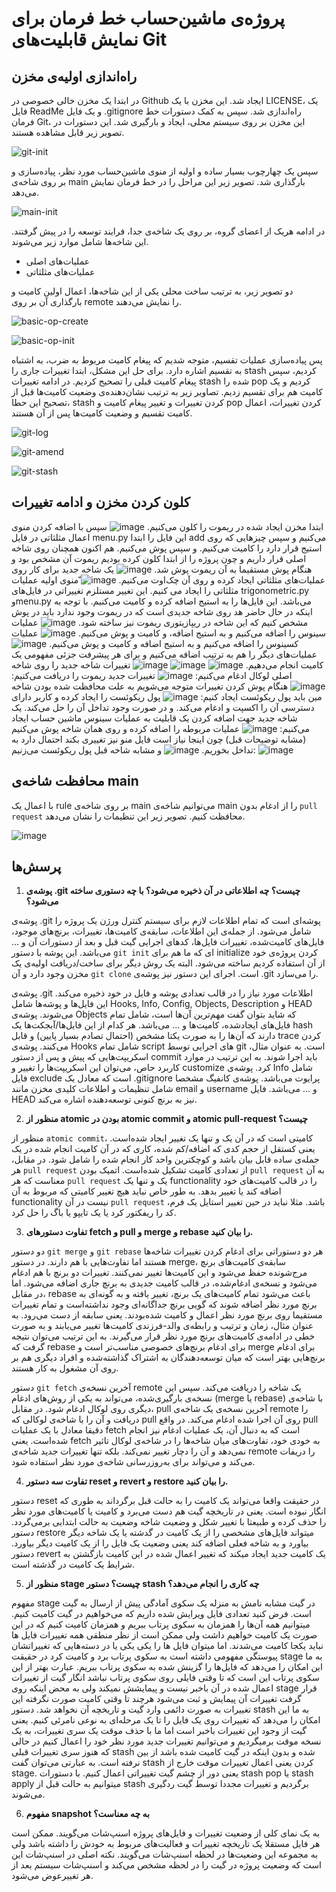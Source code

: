 # پروژه‌ی ماشین‌حساب خط فرمان برای نمایش قابلیت‌های Git

## راه‌اندازی اولیه‌ی مخزن
در ابتدا یک مخزن خالی خصوصی در Github ایجاد شد. این مخزن با یک LICENSE، یک فایل ReadMe و یک فایل .gitignore راه‌اندازی شد. سپس به کمک دستورات خط فرمان Git، این مخزن بر روی سیستم محلی، ایجاد و بارگیری شد. این دستورات در تصویر زیر قابل مشاهده هستند.

![git-init](https://github.com/MahtaFetrat/CMD-Calculator-for-Git/assets/62302965/dcc5b4f5-c85f-4a3a-81ec-309d401604fc)

سپس یک چهارچوب بسیار ساده و اولیه از منوی ماشین‌حساب مورد نظر، پیاده‌سازی و بر روی شاخه‌ی main بارگذاری شد. تصویر زیر این مراحل را در خط فرمان نمایش می‌دهد.

![main-init](https://github.com/MahtaFetrat/CMD-Calculator-for-Git/assets/62302965/6d14d1f7-ddb2-4820-ae04-ed34e4eff202)

در ادامه هریک از اعضای گروه، بر روی یک شاخه‌ی جدا، فرایند توسعه را در پیش گرفتند. این شاخه‌ها شامل موارد زیر می‌شوند.
- عملیات‌های اصلی
- عملیات‌های مثلثاتی

دو تصویر زیر، به ترتیب ساخت محلی یکی از این شاخه‌ها، اعمال اولین کامیت و بارگذاری آن بر روی remote را نمایش می‌دهند.

![basic-op-create](https://github.com/MahtaFetrat/CMD-Calculator-for-Git/assets/62302965/02216c23-5886-4ca5-aa81-6a19f5303578)

![basic-op-init](https://github.com/MahtaFetrat/CMD-Calculator-for-Git/assets/62302965/1a65af05-556f-455f-8260-8b0f18787747)


پس پیاده‌سازی عملیات تقسیم، متوجه شدیم که پیغام کامیت مربوط به ضرب، به اشتباه به تقسیم اشاره دارد. برای حل این مشکل، ابتدا تغییرات جاری را stash کردیم، سپس پیغام کامیت قبلی را تصحیح کردیم. در ادامه تغییرات stash شده را pop کردیم و یک کامیت هم برای تقسیم زدیم. تصاویر زیر به ترتیب نشان‌دهنده‌ی وضعیت کامیت‌ها قبل از تصحیح این حطا، stash کردن تغییرات و تغییر پیغام کامیت و pop کردن تغییرات، اعمال کامیت تقسیم و وضعیت کامیت‌ها پس از آن هستند.

![git-log](https://github.com/MahtaFetrat/CMD-Calculator-for-Git/assets/62302965/8c6aae19-664f-4f54-8c7a-ebce5526a854)

![git-amend](https://github.com/MahtaFetrat/CMD-Calculator-for-Git/assets/62302965/5ccc6237-8270-4c80-b835-9ff138614b04)

![git-stash](https://github.com/MahtaFetrat/CMD-Calculator-for-Git/assets/62302965/c6a18d53-9e3e-48ff-adab-bc16ce2d446c)

## کلون کردن مخزن و ادامه تغییرات
ابتدا مخزن ایجاد شده در ریموت را کلون می‌کنیم.
![image](https://github.com/MahtaFetrat/CMD-Calculator-for-Git/assets/24840082/3fde060c-97f8-4640-8eb8-d76562fe836a)
سپس با اضافه کردن منوی اعمال مثلثاتی در فایل menu.py این فایل را ابتدا add می‌کنیم و سپس چیزهایی که روی استیج قرار دارد را کامیت می‌کنیم. و سپس پوش می‌کنیم. هم اکنون همچنان روی شاخه اصلی قرار داریم و چون پروژه را از ابتدا کلون کرده بودیم ریموت آن مشخص بود و هنگام پوش مستقیما به آن ریموت پوش شد.
![image](https://github.com/MahtaFetrat/CMD-Calculator-for-Git/assets/24840082/88472951-68cd-4e7c-9af9-31ecd05a6f53)
یک شاخه جدید برای کار روی عملیات‌های مثلثاتی ایجاد کرده و روی آن چک‌اوت می‌کنیم.
![image](https://github.com/MahtaFetrat/CMD-Calculator-for-Git/assets/24840082/fdff2633-1ca1-42e0-ae80-f0eebe9ffabf)
ّمنوی اولیه عملیات مثلثاتی را ایجاد می کنیم. این تغییر مستلزم تغییراتی در فایل‌های trigonometric.py وmenu.py می‌باشد. این فایل‌ها را به استیج اضافه کرده و کامیت می‌کنیم. با توجه به اینکه در حال حاضر هد روی شاخه جدیدی است که در ریموت وجود ندارد باید در پوش مشخص کنیم که این شاخه در ریپازیتوری ریموت نیز ساخته شود.
![image](https://github.com/MahtaFetrat/CMD-Calculator-for-Git/assets/24840082/73d0c4a0-fdc2-4535-b2f1-dac5235a0ab2)
عملیات سینوس را اضافه می‌کنیم و به استیج اضافه، و کامیت و پوش می‌کنیم.
![image](https://github.com/MahtaFetrat/CMD-Calculator-for-Git/assets/24840082/7060428b-b9a0-4398-a57e-889a5c98e81c)
عملیات کسینوس را اضاقه می‌کنیم و به استیج اضافه و کامیت و پوش می‌کنیم.
![image](https://github.com/MahtaFetrat/CMD-Calculator-for-Git/assets/24840082/7712aba8-bca6-416c-bc12-34cdeeb136d0)
عملیات‌های دیگر را هم به ترتیب اضافه می‌کنیم و برای هر پیشرفت جزئی مفهومی یک کامیت انجام می‌دهیم.
![image](https://github.com/MahtaFetrat/CMD-Calculator-for-Git/assets/24840082/03c79ed8-30b6-44dd-8513-5f8489813623)
![image](https://github.com/MahtaFetrat/CMD-Calculator-for-Git/assets/24840082/c0fd8e95-66bc-4a89-993d-9b5ebdbff10e)
![image](https://github.com/MahtaFetrat/CMD-Calculator-for-Git/assets/24840082/b6385cb6-87be-4bf5-a49a-7c7ef3b4213e)
تغییرات شاخه جدید را روی شاخه اصلی لوکال ادغام می‌کنیم:
![image](https://github.com/MahtaFetrat/CMD-Calculator-for-Git/assets/24840082/90647a1a-26a8-4633-ae2a-25f4b38d0e8f)
تغییرات جدید ریموت را دریافت می‌کنیم:
![image](https://github.com/MahtaFetrat/CMD-Calculator-for-Git/assets/24840082/fad644d1-e3c3-4a99-8350-2feaeca94e61)
هنگام پوش کردن تغییرات متوجه می‌شویم به علت محافظت شده بودن شاخه مین باید پول ریکوئست ایجاد کنیم:
![image](https://github.com/MahtaFetrat/CMD-Calculator-for-Git/assets/24840082/5184582c-6ebd-4e39-b48c-4c0cd29e9569)
پول ریکوئست را ایجاد کرده و کاربر دارای دسترسی آن را اکسپت و ادغام می‌کند. و در صورت وجود تداخل آن را حل می‌کند.
یک شاخه جدید جهت اضافه کردن یک قابلیت به عملیات سینوس ماشین حساب ایجاد می‌کنیم:
![image](https://github.com/MahtaFetrat/CMD-Calculator-for-Git/assets/24840082/5e4be687-cb2c-455c-b7f6-66589566cfbb)
عملیات مربوطه را اضافه کرده و روی همان شاخه پوش می‌کنیم (مشابه توضیحات قبل)
چون اینجا نیاز است فایل منو نیز تغییری بکند احتمال دارد به تداخل بخوریم.
![image](https://github.com/MahtaFetrat/CMD-Calculator-for-Git/assets/24840082/4cd2e382-680f-4288-9a63-20820bf4cae3)
و مشابه شاخه قبل پول ریکوئست می‌زنیم:
![image](https://github.com/MahtaFetrat/CMD-Calculator-for-Git/assets/24840082/4af9aa0b-63dc-410f-bb74-dd085a7b2646)











## محافظت شاخه‌ی main
با اعمال یک rule بر روی شاخه‌ی main می‌توانیم شاخه‌ی main را از ادغام بدون `pull request` محافظت کنیم. تصویر زیر این تنظیمات را نشان می‌دهد.

![image](https://github.com/MahtaFetrat/CMD-Calculator-for-Git/assets/62302965/38d89f35-973b-4f06-8ed6-e82edb925968)



## پرسش‌ها
1. **پوشه‌ی .git چیست؟ چه اطلاعاتی در آن ذخیره می‌شود؟ با چه دستوری ساخته می‌شود؟**

پوشه‌ی .git پوشه‌ای است که تمام اطلاعات لازم برای سیستم کنترل ورژن یک پروژه را شامل می‌شود. از جمله‌ی این اطلاعات، سابقه‌ی کامیت‌ها، تغییرات، برنچ‌های موجود، فایل‌های کامیت‌شده، تغییرات فایل‌ها، کد‌های اجرایی گیت قبل و بعد از دستورات آن و ... می‌باشد. این پوشه با دستور `git init` ای که ما هم برای initialize کردن پروژه‌ی خود از آن استفاده کردیم ساخته می‌شود. البته یک روش دیگر برای ساخت/دریافت اولیه‌ی یک مخزن وجود دارد و آن `git clone` است. اجرای این دستور نیز پوشه‌ی .git را می‌سازد.

پوشه‌ی .git اطلاعات مورد نیاز را در قالب تعدادی پوشه و فایل در خود ذخیره می‌کند. این فایل‌ها و پوشه‌ها شامل Hooks, Info, Config, Objects, Description و HEAD می‌شوند. پوشه‌ی Objects که شاید بتوان گفت مهم‌ترین آن‌ها است، شامل تمام فایل‌های ایجاد‌شده، کامیت‌ها و ... می‌باشد. هر کدام از این فایل‌ها/آبجکت‌ها یک hash دارند که آن‌ها را به صورت یکتا مشخص (احتمال تصادم بسیار پایین) و قابل trace کردن می‌کنند. پوشه‌ی Hooks شامل تمام script های اجرایی توسط git است. به عنوان مثال، اسکریپت‌هایی که پیش و پس از دستور commit باید اجرا شوند. به این ترتیب در موارد کاربرد حاص، می‌توان این اسکریپت‌ها را تغییر و customize کرد. پوشه‌ی Info شامل فایل exclude است که معادل یک .gitignore پرایوت می‌باشد. پوشه‌ی کانفیگ مشخصا شامل تنظیمات و اطلاعات کلیدی مخزن مانند email و username و ... می‌باشد. فایل HEAD نیز به برنچ کنونی توسعه‌دهنده اشاره می‌کند. 

2. **منظور از atomic بودن در atomic commit و atomic pull-request چیست؟**

منظور از `atomic commit`، کامیتی است که در آن یک و تنها یک تغییر ایجاد شده‌است. یعنی کستقل از حجم کدی که اضافه/کم شده، کاری که در آن کامیت انجام شده در یک جمله‌ی ساده قابل بیان باشد و کوچکترین واحد کار انجام شده را شامل شود. در مقابل، هر `pull request` از تعدادی کامیت تشکیل شده‌است. اتمیک بودن `pull request` به آن معناست که هر `pull request` یک و تنها یک functionality را در قالب کامیت‌های خود اضافه کند یا تغییر بدهد. به طور خاص نباید هیچ تغییر کامیتی که مربوط به آن functionality نیست در آن `pull request` باشد. مثلا نباید در حین تغییر استایل یک فرم، کد را ریفکتور کرد یا یک تایپو یا باگ را حل کرد.

3. **تفاوت دستورهای fetch و pull و merge و rebase را بیان کنید.**

دو دستور `git merge` و `git rebase` هر دو دستوراتی برای ادغام کردن تغییرات شاخه‌ها هستند اما تفاوت‌هایی با هم دارند. در دستور merge، سابقه‌ی کامیت‌های برنچ مرج‌‌شونده حفظ می‌شود و این کامیت‌ها تغییر نمی‌کنند. تغییرات دو برنچ با هم ادغام می‌شود و نسخه‌ی ادغام‌شده، در قالب کامیت جدیدی به برنچ جاری اضافه می‌شود. اما در مقابل، rebase باعث می‌شود تمام کامیت‌های یک برنچ، تغییر یافته و به گونه‌ای به برنچ مورد نظر اضافه شوند که گویی برنچ جداگانه‌ای وجود نداشته‌است و تمام تغییرات مستقیما روی برنچ مورد نظر اعمال و کامیت شده‌بودند. یعنی سابقه از دست می‌رود. به عنوان مثال، زمان و ترتیب و رابطه‌ی والد-فرزندی کامیت‌ها تغییر می‌یابند و به صورت خطی در ادامه‌ی کامیت‌های برنچ مورد نظر قرار می‌گیرند. به این ترتیب می‌توان نتیجه گرفت که rebase برای ادغام برنچ‌های خصوصی مناسب‌تر است و merge برای ادغام برنچ‌هایی بهتر است که میان توسعه‌دهندگان به اشتراک گذاشته‌شده و افراد دیگری هم بر روی آن مشغول به کار هستند.

دستور `git fetch` آخرین نسخه‌ی remote یک شاخه را دریافت می‌کند. سپس این نسخه‌ی بارگیری‌شده، می‌تواند به یکی از روش‌های ادغام (merge یا rebase) با شاخه‌ی دیگری روی لوکال ادغام شود. در مقابل، pull آخرین نسخه‌ی یک شاخه‌ی remote را دریافت و آن را با شاخه‌ی لوکالی که pull روی آن اجرا شده ادغام می‌کند. در واقع pull دقیقا معادل با یک عملیات fetch است که به دنبال آن، یک عملیات ادغام نیز انجام شده‌است. یعنی fetch به خودی خود، تفاوت‌های میان شاخه‌ها را در شاخه‌ی لوکال تاثیر نمی‌دهد و آن را دچار تغییر نمی‌کند. بلکه تنها تغییرات جدید شاخه‌ی remote را دریفات می‌کند و می‌تواند برای به‌روز‌رسانی شاخه‌ی مورد نظر استفاده شود.

4. **تفاوت سه دستور reset و revert و restore را بیان کنید.**

دستور reset در حقیقت واقعا می‌تواند یک کامیت را به حالت قبل برگرداند به طوری که انگار نبوده است. یعنی در تاریخچه گیت هم دست می‌برد و کامیت یا کامیت‌های مورد نظر را حذف کرده و طبیعتا با تغییر شکل و وضعیت شاخه وضعیت به حالت ابتدایی برمی‌گردد.
دستور restore میتواند فایل‌های مشخصی را از یک کامیت در گدشته یا یک شاخه دیگر بیاورد و به شاخه فعلی اضافه کند یعنی وضعیت یک فایل را از یک کامیت دیگر بیاورد.
دستور revert یک کامیت جدید ایجاد میکند که تغییر اعمال شده در این کامیت بازگشتن به شرایط یک کامیت در گذشته است.

5. **منظور از stage چیست؟ دستور stash چه کاری را انجام می‌دهد؟**

مفهوم stage در گیت مشابه نامش به منزله یک سکوی آمادگی پیش از ارسال به گیت است. فرض کنید تعدادی فایل ویرایش شده داریم که می‌خواهیم در گیت کامیت کنیم. میتوانیم همه آن‌ها را همزمان به سکوی پرتاب ببریم و همزمان کامیت کنیم که در این صورت یک کامیت خواهیم داشت ولی ممکن است از نظر منطقی همه تغییرات فایل ها نباید یکجا کامیت می‌شدند. اما میتوان فایل ها را یکی یکی یا در دسته‌هایی که تغییراتشان پیوستگی مفهومی داشته است به سکوی پرتاب برد و کامیت کرد در حقیقت stage به ما این امکان را می‌دهد که فایل‌ها را گزینش شده به سکوی پرتاب ببریم. عبارت بهتر از این سکوی پرتاب این است که تا وقتی فایلی روی سکوی پرتاب نباشد انگار گیت از تغییرات اعمال شده در آن باخبر نیست و پیمایشش نمیکند ولی به محض اینکه روی stage قرار گرفت تغییرات آن پیمایش و ثبت می‌شود هرچند تا وقتی کامیت صورت نگرفته این تغییرات به صورت دائمی وارد گیت و تاریخچه آن نخواهد شد. 
دستور stash به ما این امکان را می‌دهد که تغییرات روی یک  فایل را تا یک مرحله‌ای به نوعی نامرئی کنیم. یعنی گیت از وجود این تغییرات باخبر است اما ما با حذف موقت یک سری تغییرات، به یک نسخه موقت برمیگردیم و می‌توانیم تغییرات جدید مورد نظر خود را اعمال کنیم در حالی که هنوز سری تغییرات قبلی stash شده و بدون اینکه در گیت کامیت شده باشد از بین نرفته است. به عبارتی می‌توان گفت stash کردن یعنی اعمال تغییرات موقت خارج از stage. یعنی دور از چشم گیت تغییراتی اعمال کنیم. با دستورات stash pop یا stash apply میتوانیم به حالت قبل از stash برگردیم و تغییرات مجددا توسط گیت ردگیری می‌شوند.

6. **مفهوم snapshot به چه معناست؟**

به یک نمای کلی از وضعیت تغییرات و فایل‌های پروژه اسنپ‌شات می‌گویند. ممکن است هر فایل مستقلا یک تاریخچه تغییرات و فعالیت‌های مربوط به خودش را داشته باشد ولی به مجموعه این وضعیت‌ها در لحظه اسنپ‌شات می‌گویند. نکته اصلی در اسنپ‌شات این است که وضعیت پروژه در گیت را در لحظه مشخص می‌کند و اسنپ‌شات سیستم بعد از هر تغییرعوض می‌شود.
